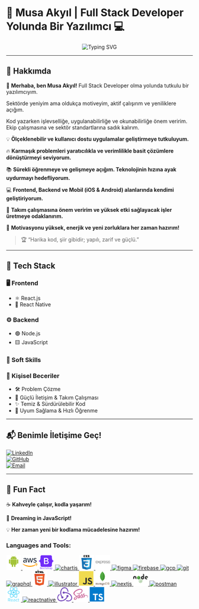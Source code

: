
# 🚀 Musa Akyıl | Full Stack Developer Yolunda Bir Yazılımcı 💻  

<p align="center">
  <img src="https://readme-typing-svg.herokuapp.com?font=Fira+Code&duration=2000&pause=1000&color=36BCF7&center=true&vCenter=true&width=500&lines=Frontend+%7C+Backend+%7C+Mobile+Developer;React+%7C+React+Native+%7C+Node.js;Code+%7C+Creativity+%7C+Innovation" alt="Typing SVG" />
</p>

---


## 🌟 Hakkımda  

👋 **Merhaba, ben Musa Akyıl!** Full Stack Developer olma yolunda tutkulu bir yazılımcıyım.


Sektörde yeniyim ama oldukça motiveyim, aktif çalışırım ve yeniliklere açığım.
  
Kod yazarken işlevselliğe, uygulanabilirliğe ve okunabilirliğe önem veririm. Ekip çalışmasına ve sektör standartlarına sadık kalırım.


💡 **Ölçeklenebilir ve kullanıcı dostu uygulamalar geliştirmeye tutkuluyum.**

🔥 **Karmaşık problemleri yaratıcılıkla ve verimlilikle basit çözümlere dönüştürmeyi seviyorum.**


📚 **Sürekli öğrenmeye ve gelişmeye açığım. Teknolojinin hızına ayak uydurmayı hedefliyorum.**


💻 **Frontend, Backend ve Mobil (iOS & Android) alanlarında kendimi geliştiriyorum.**

🎯 **Takım çalışmasına önem veririm ve yüksek etki sağlayacak işler üretmeye odaklanırım.**

🚀 **Motivasyonu yüksek, enerjik ve yeni zorluklara her zaman hazırım!**

> 🏆 “Harika kod, şiir gibidir; yapılı, zarif ve güçlü.”

---

## 🚀 Tech Stack  


### 🖥️ Frontend 
- ⚛️ React.js  
- 📱 React Native  

### ⚙️ Backend  
- 🟢 Node.js  
- 🟨 JavaScript  

### 🎨 Soft Skills  
### 🎨 Kişisel Beceriler  
- 🛠  Problem Çözme  
- 🎯  Güçlü İletişim & Takım Çalışması  
- ✨  Temiz & Sürdürülebilir Kod  
- 📌  Uyum Sağlama & Hızlı Öğrenme  

---


## 📬 Benimle İletişime Geç!  

[![LinkedIn](https://img.shields.io/badge/-LinkedIn-0A66C2?style=flat&logo=linkedin&logoColor=white)](https://www.linkedin.com/in/musa-akyil/)  
[![GitHub](https://img.shields.io/badge/-GitHub-181717?style=flat&logo=github&logoColor=white)](https://github.com/musaakyil1)  
[![Email](https://img.shields.io/badge/-Email-EA4335?style=flat&logo=gmail&logoColor=white)](mailto:musaakyil@gmail.com)  

---

## 📌 Fun Fact  


☕ **Kahveyle çalışır, kodla yaşarım!**

🚀 **Dreaming in JavaScript!**  


💡 **Her zaman yeni bir kodlama mücadelesine hazırım!**



<h3 align="left">Languages and Tools:</h3>
<p align="left"> <a href="https://developer.android.com" target="_blank" rel="noreferrer"> <img src="https://raw.githubusercontent.com/devicons/devicon/master/icons/android/android-original-wordmark.svg" alt="android" width="40" height="40"/> </a> <a href="https://aws.amazon.com" target="_blank" rel="noreferrer"> <img src="https://raw.githubusercontent.com/devicons/devicon/master/icons/amazonwebservices/amazonwebservices-original-wordmark.svg" alt="aws" width="40" height="40"/> </a> <a href="https://getbootstrap.com" target="_blank" rel="noreferrer"> <img src="https://raw.githubusercontent.com/devicons/devicon/master/icons/bootstrap/bootstrap-plain-wordmark.svg" alt="bootstrap" width="40" height="40"/> </a> <a href="https://www.chartjs.org" target="_blank" rel="noreferrer"> <img src="https://www.chartjs.org/media/logo-title.svg" alt="chartjs" width="40" height="40"/> </a> <a href="https://www.w3schools.com/css/" target="_blank" rel="noreferrer"> <img src="https://raw.githubusercontent.com/devicons/devicon/master/icons/css3/css3-original-wordmark.svg" alt="css3" width="40" height="40"/> </a> <a href="https://expressjs.com" target="_blank" rel="noreferrer"> <img src="https://raw.githubusercontent.com/devicons/devicon/master/icons/express/express-original-wordmark.svg" alt="express" width="40" height="40"/> </a> <a href="https://www.figma.com/" target="_blank" rel="noreferrer"> <img src="https://www.vectorlogo.zone/logos/figma/figma-icon.svg" alt="figma" width="40" height="40"/> </a> <a href="https://firebase.google.com/" target="_blank" rel="noreferrer"> <img src="https://www.vectorlogo.zone/logos/firebase/firebase-icon.svg" alt="firebase" width="40" height="40"/> </a> <a href="https://cloud.google.com" target="_blank" rel="noreferrer"> <img src="https://www.vectorlogo.zone/logos/google_cloud/google_cloud-icon.svg" alt="gcp" width="40" height="40"/> </a> <a href="https://git-scm.com/" target="_blank" rel="noreferrer"> <img src="https://www.vectorlogo.zone/logos/git-scm/git-scm-icon.svg" alt="git" width="40" height="40"/> </a> <a href="https://graphql.org" target="_blank" rel="noreferrer"> <img src="https://www.vectorlogo.zone/logos/graphql/graphql-icon.svg" alt="graphql" width="40" height="40"/> </a> <a href="https://www.w3.org/html/" target="_blank" rel="noreferrer"> <img src="https://raw.githubusercontent.com/devicons/devicon/master/icons/html5/html5-original-wordmark.svg" alt="html5" width="40" height="40"/> </a> <a href="https://www.adobe.com/in/products/illustrator.html" target="_blank" rel="noreferrer"> <img src="https://www.vectorlogo.zone/logos/adobe_illustrator/adobe_illustrator-icon.svg" alt="illustrator" width="40" height="40"/> </a> <a href="https://developer.mozilla.org/en-US/docs/Web/JavaScript" target="_blank" rel="noreferrer"> <img src="https://raw.githubusercontent.com/devicons/devicon/master/icons/javascript/javascript-original.svg" alt="javascript" width="40" height="40"/> </a> <a href="https://www.mongodb.com/" target="_blank" rel="noreferrer"> <img src="https://raw.githubusercontent.com/devicons/devicon/master/icons/mongodb/mongodb-original-wordmark.svg" alt="mongodb" width="40" height="40"/> </a> <a href="https://nextjs.org/" target="_blank" rel="noreferrer"> <img src="https://cdn.worldvectorlogo.com/logos/nextjs-2.svg" alt="nextjs" width="40" height="40"/> </a> <a href="https://nodejs.org" target="_blank" rel="noreferrer"> <img src="https://raw.githubusercontent.com/devicons/devicon/master/icons/nodejs/nodejs-original-wordmark.svg" alt="nodejs" width="40" height="40"/> </a> <a href="https://postman.com" target="_blank" rel="noreferrer"> <img src="https://www.vectorlogo.zone/logos/getpostman/getpostman-icon.svg" alt="postman" width="40" height="40"/> </a> <a href="https://reactjs.org/" target="_blank" rel="noreferrer"> <img src="https://raw.githubusercontent.com/devicons/devicon/master/icons/react/react-original-wordmark.svg" alt="react" width="40" height="40"/> </a> <a href="https://reactnative.dev/" target="_blank" rel="noreferrer"> <img src="https://reactnative.dev/img/header_logo.svg" alt="reactnative" width="40" height="40"/> </a> <a href="https://redux.js.org" target="_blank" rel="noreferrer"> <img src="https://raw.githubusercontent.com/devicons/devicon/master/icons/redux/redux-original.svg" alt="redux" width="40" height="40"/> </a> <a href="https://sass-lang.com" target="_blank" rel="noreferrer"> <img src="https://raw.githubusercontent.com/devicons/devicon/master/icons/sass/sass-original.svg" alt="sass" width="40" height="40"/> </a> <a href="https://www.typescriptlang.org/" target="_blank" rel="noreferrer"> <img src="https://raw.githubusercontent.com/devicons/devicon/master/icons/typescript/typescript-original.svg" alt="typescript" width="40" height="40"/> </a> </p>
